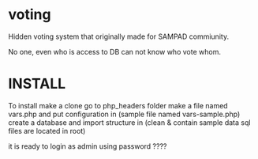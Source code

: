 voting
======

Hidden voting system that originally made for SAMPAD commiunity. 

No one, even who is access to DB can not know who vote whom.


INSTALL
=======

To install make a clone
go to php_headers folder
make a file named vars.php and put configuration in (sample file named vars-sample.php)
create a database and import structure in (clean & contain sample data sql files are located in root)

it is ready to login as admin using password ????


